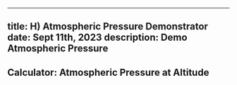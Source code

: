 -----
title: H) Atmospheric Pressure Demonstrator
date: Sept 11th, 2023
description: Demo Atmospheric Pressure
-----

## Calculator: Atmospheric Pressure at Altitude

<atmospheric-pressure-calculator/>